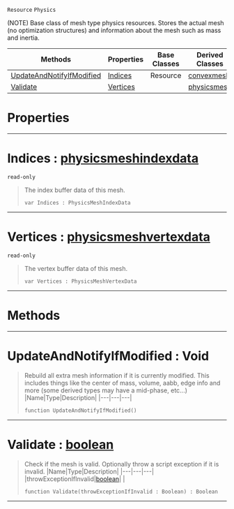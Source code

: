  `Resource` `Physics`



(NOTE) Base class of mesh type physics resources. Stores the actual mesh (no optimization structures) and information about the mesh such as mass and inertia.

|Methods|Properties|Base Classes|Derived Classes|
|---|---|---|---|
|[ UpdateAndNotifyIfModified](https://plasmaengine.github.io/PlasmaDocs/Plasma1/C++/code_reference/class_reference/genericphysicsmesh.md#updateandnotifyifmodifie)|[ Indices](https://plasmaengine.github.io/PlasmaDocs/Plasma1/C++/code_reference/class_reference/genericphysicsmesh.md#indices-plasma-engine-docu)|Resource|[convexmesh](https://plasmaengine.github.io/PlasmaDocs/Plasma1/C++/code_reference/class_reference/convexmesh.md)|
|[ Validate](https://plasmaengine.github.io/PlasmaDocs/Plasma1/C++/code_reference/class_reference/genericphysicsmesh.md#validate-plasma-engine-doc)|[ Vertices](https://plasmaengine.github.io/PlasmaDocs/Plasma1/C++/code_reference/class_reference/genericphysicsmesh.md#vertices-plasma-engine-doc)| |[physicsmesh](https://plasmaengine.github.io/PlasmaDocs/Plasma1/C++/code_reference/class_reference/physicsmesh.md)|


 #  Properties


---  
 #  Indices : [physicsmeshindexdata](https://plasmaengine.github.io/PlasmaDocs/Plasma1/C++/code_reference/class_reference/physicsmeshindexdata.md)

 `read-only`

> The index buffer data of this mesh.
> ``` lang=cpp, name=Lightning
> var Indices : PhysicsMeshIndexData


---  
 #  Vertices : [physicsmeshvertexdata](https://plasmaengine.github.io/PlasmaDocs/Plasma1/C++/code_reference/class_reference/physicsmeshvertexdata.md)

 `read-only`

> The vertex buffer data of this mesh.
> ``` lang=cpp, name=Lightning
> var Vertices : PhysicsMeshVertexData


---  
 #  Methods


---  
 #  UpdateAndNotifyIfModified : Void

> Rebuild all extra mesh information if it is currently modified. This includes things like the center of mass, volume, aabb, edge info and more (some derived types may have a mid-phase, etc...)
> |Name|Type|Description|
> |---|---|---|
> ``` lang=cpp, name=Lightning
> function UpdateAndNotifyIfModified()
> ``` 


---  
 #  Validate : [boolean](https://plasmaengine.github.io/PlasmaDocs/Plasma1/C++/code_reference/lightning_base_types/boolean.md)

> Check if the mesh is valid. Optionally throw a script exception if it is invalid.
> |Name|Type|Description|
> |---|---|---|
> |throwExceptionIfInvalid|[boolean](https://plasmaengine.github.io/PlasmaDocs/Plasma1/C++/code_reference/lightning_base_types/boolean.md)| |
> ``` lang=cpp, name=Lightning
> function Validate(throwExceptionIfInvalid : Boolean) : Boolean
> ``` 


---  
 

 